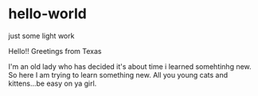 # hello-world

just some light work

Hello!! Greetings from Texas

I'm an old lady who has decided it's 
about time i learned somehtinhg new. 
So here I am trying to learn something new. 
All you young cats and kittens...be easy on ya girl.
